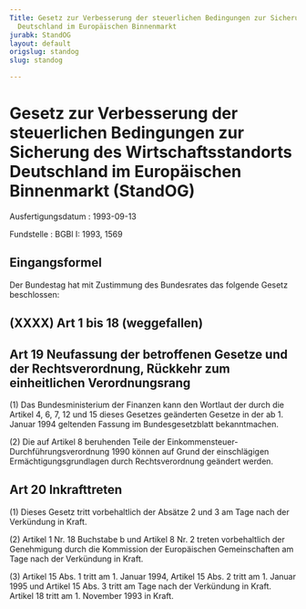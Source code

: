 ```yaml
---
Title: Gesetz zur Verbesserung der steuerlichen Bedingungen zur Sicherung des Wirtschaftsstandorts
  Deutschland im Europäischen Binnenmarkt
jurabk: StandOG
layout: default
origslug: standog
slug: standog

---
```


# Gesetz zur Verbesserung der steuerlichen Bedingungen zur Sicherung des Wirtschaftsstandorts Deutschland im Europäischen Binnenmarkt (StandOG)

Ausfertigungsdatum
:   1993-09-13

Fundstelle
:   BGBl I: 1993, 1569



## Eingangsformel

Der Bundestag hat mit Zustimmung des Bundesrates das folgende Gesetz beschlossen:


## (XXXX) Art 1 bis 18 (weggefallen)


## Art 19 Neufassung der betroffenen Gesetze und der Rechtsverordnung, Rückkehr zum einheitlichen Verordnungsrang

(1) Das Bundesministerium der Finanzen kann den Wortlaut der durch die Artikel 4, 6, 7, 12 und 15 dieses Gesetzes geänderten Gesetze in der ab 1. Januar 1994 geltenden Fassung im Bundesgesetzblatt bekanntmachen.

(2) Die auf Artikel 8 beruhenden Teile der Einkommensteuer-Durchführungsverordnung 1990 können auf Grund der einschlägigen Ermächtigungsgrundlagen durch Rechtsverordnung geändert werden.


## Art 20 Inkrafttreten

(1) Dieses Gesetz tritt vorbehaltlich der Absätze 2 und 3 am Tage nach der Verkündung in Kraft.

(2) Artikel 1 Nr. 18 Buchstabe b und Artikel 8 Nr. 2 treten vorbehaltlich der Genehmigung durch die Kommission der Europäischen Gemeinschaften am Tage nach der Verkündung in Kraft.

(3) Artikel 15 Abs. 1 tritt am 1. Januar 1994, Artikel 15 Abs. 2 tritt am 1. Januar 1995 und Artikel 15 Abs. 3 tritt am Tage nach der Verkündung in Kraft. Artikel 18 tritt am 1. November 1993 in Kraft.

